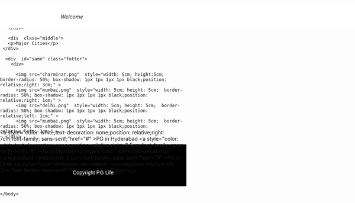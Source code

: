 <style>
   
  #same{
    display: flex;
    align-items: center;
    
  }
  #log1{
    border-left: none;
    border-top: none;
    border-bottom: none;
  }
  #log2{
    border-right: none;
    border-top: none;
    border-bottom: none;
    border-right: none;
  }

    .same1{
      border: 1px solid black;
      width: 3.5cm;
      height: 1cm;
      display: flex;
      align-items: center;
      justify-content: center;
      font-family: sans-serif;
    }
      .head{
       
        height: 1.7cm;
        display: flex;
        justify-content:end ;
        background-color: white;
        width: 41cm;
        position: fixed;
      }
  
      .body{
      
        height: 15cm;
        background: url(webone.jpg);
        background-size: cover;
        align-items: center;
        justify-content: center;
        color: white;
        font-family: sans-serif;
        font-size: large;
        display: flex;
        flex-direction: column;
       
       
      }
.middle{
  height: 3cm;
  background: white;
  font-family: sans-serif;
  font-weight: lighter;
  font-stretch: expanded;
  display: flex;
  align-items: center;
  justify-content: center;
  font-size: 1cm;
}
      .fotter{
       
        height: 6cm;
        background-color: white;
        display: flex;
        align-items: center;
        justify-content: center;
        
       
      }
      .name{
        height: 1cm;
        background: black;
        display: flex;
        align-items: center;
        justify-content: center;
       
      }
      .copyright{
        background-color: black;
      
        color: white;
        height: 2cm;
        display: flex;
        align-items: center;
        justify-content: center;
      }
      .details{
        border: solid black 1px;
        background: black;
        height: 5cm;
      }
</style>
<head>
  <link rel="stylesheet" href="https://cdnjs.cloudflare.com/ajax/libs/font-awesome/6.4.0/css/all.min.css" integrity="sha512-iecdLmaskl7CVkqkXNQ/ZH/XLlvWZOJyj7Yy7tcenmpD1ypASozpmT/E0iPtmFIB46ZmdtAc9eNBvH0H/ZpiBw==" crossorigin="anonymous" referrerpolicy="no-referrer" />

 
</head>


<body style="background: url(webone.jpg); padding: 0%; margin: 0%;">
  <div id="same"class="head" >
    <div style="position: relative; right: 28cm;"><i class="fa-sharp fa-solid fa-feather fa-2xl"> Welcome</i></div>
    <div class="same1" id="log1"><i class="fa-solid fa-user fa-xl"></i><a id="logani"style="text-decoration: none;color: black;padding: 6px;" href="icon1.html">Signup</a></div>
    <div class="same1" id="log2"><i class="fa-sharp fa-solid fa-right-to-bracket fa-2xl"></i><a style="text-decoration: none;color: black;padding: 6px;" href="icon.html">Login</a></div>
  </div>
      
  
   
      <div id="same"class="body">
         <div><h1>Happiness per Square Feet</h1></div>
         <div><input style="width: 12cm;height: 0.8cm;"type="search" placeholder="Enter your City to Search for...."></div>
       </div>
            
       <div  class="middle">
       <p>Major Cities</p>
     </div>

      <div  id="same" class="fotter">
        <div>
       
          <img src="charminar.png"  style="width: 5cm; height:5cm;  border-radius: 50%; box-shadow: 1px 1px 1px 1px black;position: relative;right: 3cm;" >
          <img src="mumbai.png"  style="width: 5cm; height: 5cm;  border-radius: 50%; box-shadow: 1px 1px 1px 1px black;position: relative;right: 1cm;" >
          <img src="delhi.png"  style="width: 5cm; height: 5cm;  border-radius: 50%; box-shadow: 1px 1px 1px 1px black;position: relative;left: 1cm;" >
          <img src="mumbai.png"  style="width: 5cm; height: 5cm;  border-radius: 50%; box-shadow: 1px 1px 1px 1px black;position: relative;left: 3cm;" >
      </div>

    
</div>
<div class="name">

  <a style="color: white;text-decoration: none;position: relative;right: 7cm;font-family: sans-serif;"href="#" >PG in Hyderabad</a>
  <a style="color: white;text-decoration: none;position: relative;right: 2.5cm;font-family: sans-serif;"href="#" >PG in Mumbai</a>
  <a style="color: white;text-decoration: none;position: relative;left: 2.5cm;font-family: sans-serif;"href="#" >PG in Delhi</a>
  <a style="color: white;text-decoration: none;position: relative;left: 7cm;font-family: sans-serif;"href="#" >PG in Bangalugu</a>
 
</div>

<div class="copyright">

  <p><a href="#" style="color: white;  text-decoration: none;font-family: sans-serif;">Copyright PG Life</a> </p>
</div>



    </body>


